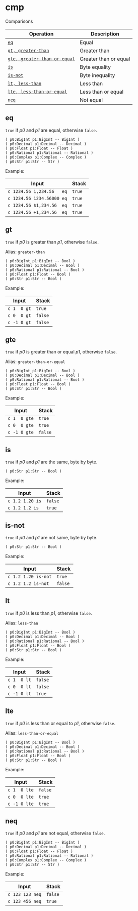 <!-- Document generated by "gen-doc"; DO NOT EDIT -->
# cmp

Comparisons

| Operation                                       | Description
|-------------------------------------------------|---------------
| [`eq`](#eq)                                     | Equal
| [`gt, greater-than`](#gt)                       | Greater than
| [`gte, greater-than-or-equal`](#gte)            | Greater than or equal
| [`is`](#is)                                     | Byte equality
| [`is-not`](#is-not)                             | Byte inequality
| [`lt, less-than`](#lt)                          | Less than
| [`lte, less-than-or-equal`](#lte)               | Less than or equal
| [`neq`](#neq)                                   | Not equal


## eq

`true` if *p0* and *p1* are equal, otherwise `false`.

	( p0:BigInt p1:BigInt -- BigInt )
	( p0:Decimal p1:Decimal -- Decimal )
	( p0:Float p1:Float -- Float )
	( p0:Rational p1:Rational -- Rational )
	( p0:Complex p1:Complex -- Complex )
	( p0:Str p1:Str -- Str )

Example:

<!-- test: eq -->

| Input                     | Stack
|---------------------------|---------------
| `c 1234.56 1,234.56   eq` | `true` 
| `c 1234.56 1234.56000 eq` | `true` 
| `c 1234.56 $1,234.56  eq` | `true` 
| `c 1234.56 +1,234.56  eq` | `true` 

## gt

`true` if *p0* is greater than *p1*, otherwise `false`.

Alias: `greater-than`

	( p0:BigInt p1:BigInt -- Bool )
	( p0:Decimal p1:Decimal -- Bool )
	( p0:Rational p1:Rational -- Bool )
	( p0:Float p1:Float -- Bool )
	( p0:Str p1:Str -- Bool )

Example:

<!-- test: gt -->

| Input       | Stack
|-------------|---------------
| `c 1  0 gt` | `true` 
| `c 0  0 gt` | `false` 
| `c -1 0 gt` | `false` 

## gte

`true` if *p0* is greater than or equal *p1*, otherwise `false`.

Alias: `greater-than-or-equal`

	( p0:BigInt p1:BigInt -- Bool )
	( p0:Decimal p1:Decimal -- Bool )
	( p0:Rational p1:Rational -- Bool )
	( p0:Float p1:Float -- Bool )
	( p0:Str p1:Str -- Bool )

Example:

<!-- test: gte -->

| Input        | Stack
|--------------|---------------
| `c 1  0 gte` | `true` 
| `c 0  0 gte` | `true` 
| `c -1 0 gte` | `false` 

## is

`true` if *p0* and *p1* are the same, byte by byte.

	( p0:Str p1:Str -- Bool )

Example:

<!-- test: is -->

| Input           | Stack
|-----------------|---------------
| `c 1.2 1.20 is` | `false` 
| `c 1.2 1.2 is ` | `true` 

## is-not

`true` if *p0* and *p1* are not same, byte by byte.

	( p0:Str p1:Str -- Bool )

Example:

<!-- test: is-not -->

| Input               | Stack
|---------------------|---------------
| `c 1.2 1.20 is-not` | `true` 
| `c 1.2 1.2 is-not ` | `false` 

## lt

`true` if *p0* is less than *p1*, otherwise `false`.

Alias: `less-than`

	( p0:BigInt p1:BigInt -- Bool )
	( p0:Decimal p1:Decimal -- Bool )
	( p0:Rational p1:Rational -- Bool )
	( p0:Float p1:Float -- Bool )
	( p0:Str p1:Str -- Bool )

Example:

<!-- test: lt -->

| Input       | Stack
|-------------|---------------
| `c 1  0 lt` | `false` 
| `c 0  0 lt` | `false` 
| `c -1 0 lt` | `true` 

## lte

`true` if *p0* is less than or equal to *p1*, otherwise `false`.

Alias: `less-than-or-equal`

	( p0:BigInt p1:BigInt -- Bool )
	( p0:Decimal p1:Decimal -- Bool )
	( p0:Rational p1:Rational -- Bool )
	( p0:Float p1:Float -- Bool )
	( p0:Str p1:Str -- Bool )

Example:

<!-- test: lte -->

| Input        | Stack
|--------------|---------------
| `c 1  0 lte` | `false` 
| `c 0  0 lte` | `true` 
| `c -1 0 lte` | `true` 

## neq

`true` if *p0* and *p1* are not equal, otherwise `false`.

	( p0:BigInt p1:BigInt -- BigInt )
	( p0:Decimal p1:Decimal -- Decimal )
	( p0:Float p1:Float -- Float )
	( p0:Rational p1:Rational -- Rational )
	( p0:Complex p1:Complex -- Complex )
	( p0:Str p1:Str -- Str )

Example:

<!-- test: neq -->

| Input           | Stack
|-----------------|---------------
| `c 123 123 neq` | `false` 
| `c 123 456 neq` | `true` 
